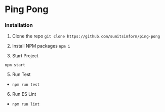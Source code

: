 # Ping Pong


### Installation

1. Clone the repo
   `git clone https://github.com/sumitsimform/ping-pong`
   
3. Install NPM packages
  `npm i`

4. Start Project

  `npm start`

5. Run Test

- `npm run test`

6. Run ES Lint

- `npm run lint`

